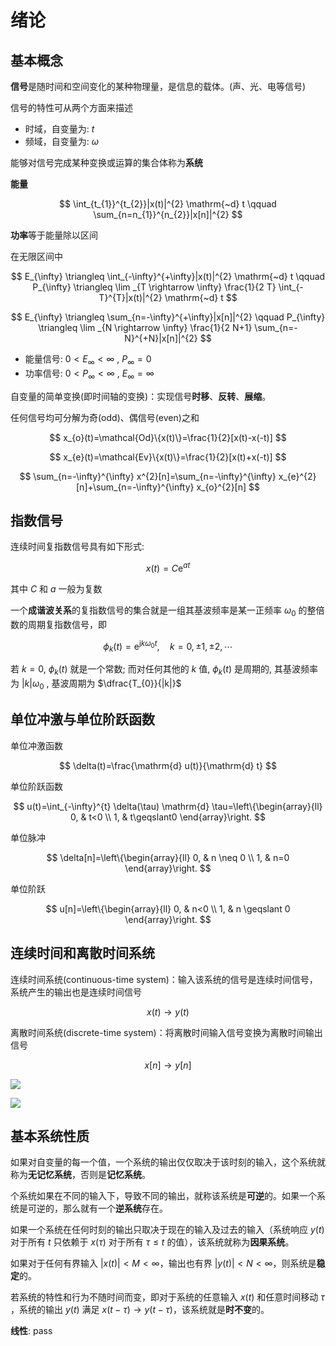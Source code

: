 # 绪论

## 基本概念

**信号**是随时间和空间变化的某种物理量，是信息的载体。(声、光、电等信号)

信号的特性可从两个方面来描述

- 时域，自变量为: $t$
- 频域，自变量为: $\omega$

能够对信号完成某种变换或运算的集合体称为**系统**

**能量**

$$
\int_{t_{1}}^{t_{2}}|x(t)|^{2} \mathrm{~d} t \qquad \sum_{n=n_{1}}^{n_{2}}|x[n]|^{2}
$$

**功率**等于能量除以区间

在无限区间中

$$
E_{\infty} \triangleq \int_{-\infty}^{+\infty}|x(t)|^{2} \mathrm{~d} t \qquad P_{\infty} \triangleq \lim _{T \rightarrow \infty} \frac{1}{2 T} \int_{-T}^{T}|x(t)|^{2} \mathrm{~d} t
$$

$$
E_{\infty} \triangleq \sum_{n=-\infty}^{+\infty}|x[n]|^{2} \qquad P_{\infty} \triangleq \lim _{N \rightarrow \infty} \frac{1}{2 N+1} \sum_{n=-N}^{+N}|x[n]|^{2}
$$

- 能量信号: $0<E_{\infty}<\infty$ ,  $P_{\infty}=0$
- 功率信号: $0<P_{\infty}<\infty$ ,  $E_{\infty}=\infty$


自变量的简单变换(即时间轴的变换)：实现信号**时移**、**反转**、**展缩**。

任何信号均可分解为奇(odd)、偶信号(even)之和

$$
x_{o}(t)=\mathcal{Od}\{x(t)\}=\frac{1}{2}[x(t)-x(-t)]
$$

$$
x_{e}(t)=\mathcal{Ev}\{x(t)\}=\frac{1}{2}[x(t)+x(-t)]
$$


$$
\sum_{n=-\infty}^{\infty} x^{2}[n]=\sum_{n=-\infty}^{\infty} x_{e}^{2}[n]+\sum_{n=-\infty}^{\infty} x_{o}^{2}[n]
$$



## 指数信号

连续时间复指数信号具有如下形式:

$$
x(t)=C \mathrm{e}^{a t}
$$

其中  $C$  和  $a$  一般为复数

一个**成谐波关系**的复指数信号的集合就是一组其基波频率是某一正频率  $\omega_{0}$  的整倍数的周期复指数信号，即

$$
\phi_{k}(t)=\mathrm{e}^{\mathrm{j} k \omega_{0} t}, \quad k=0, \pm 1, \pm 2, \cdots
$$

若  $k=0$, $\phi_{k}(t)$  就是一个常数; 而对任何其他的  $k$  值,  $\phi_{k}(t)$  是周期的, 其基波频率为  $|k| \omega_{0}$ , 基波周期为 $\dfrac{T_{0}}{|k|}$

## 单位冲激与单位阶跃函数

单位冲激函数

$$
\delta(t)=\frac{\mathrm{d} u(t)}{\mathrm{d} t}
$$


单位阶跃函数

$$
u(t)=\int_{-\infty}^{t} \delta(\tau) \mathrm{d} \tau=\left\{\begin{array}{ll}
0, & t<0 \\
1, & t\geqslant0
\end{array}\right.
$$

单位脉冲

$$
\delta[n]=\left\{\begin{array}{ll}
0, & n \neq 0 \\
1, & n=0
\end{array}\right.
$$

单位阶跃

$$
u[n]=\left\{\begin{array}{ll}
0, & n<0 \\
1, & n \geqslant 0
\end{array}\right.
$$


## 连续时间和离散时间系统

连续时间系统(continuous-time system)：输入该系统的信号是连续时间信号，系统产生的输出也是连续时间信号

$$
x(t) \rightarrow y(t)
$$

离散时间系统(discrete-time system)：将离散时间输入信号变换为离散时间输出信号

$$
x[n] \rightarrow y[n]
$$

![](PasteImage/2023-09-21-20-10-48.png)

![](PasteImage/2023-09-21-20-11-05.png)


## 基本系统性质

如果对自变量的每一个值，一个系统的输出仅仅取决于该时刻的输入，这个系统就称为**无记忆系统**，否则是**记忆系统**。

个系统如果在不同的输入下，导致不同的输出，就称该系统是**可逆**的。如果一个系统是可逆的，那么就有一个**逆系统**存在。

如果一个系统在任何时刻的输出只取决于现在的输入及过去的输入（系统响应  $y(t)$  对于所有  $t$  只依赖于  $x(\tau)$  对于所有  $\tau \le t$  的值），该系统就称为**因果系统**。

如果对于任何有界输入  $|x(t)| < M < \infty$，输出也有界  $|y(t)| < N < \infty$，则系统是**稳定**的。

若系统的特性和行为不随时间而变，即对于系统的任意输入  $x(t)$  和任意时间移动  $\tau$  ，系统的输出  $y(t)$  满足  $x(t-\tau) \rightarrow y(t-\tau)$，该系统就是**时不变**的。

**线性**: pass


